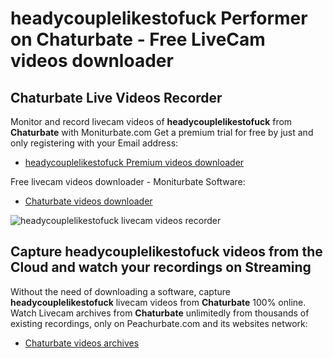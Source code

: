 # headycouplelikestofuck Performer on Chaturbate - Free LiveCam videos downloader

## Chaturbate Live Videos Recorder

Monitor and record livecam videos of **headycouplelikestofuck** from **Chaturbate** with Moniturbate.com
Get a premium trial for free by just and only registering with your Email address:
* [headycouplelikestofuck Premium videos downloader](https://moniturbate.com/request-demo-licence-key.html)

Free livecam videos downloader - Moniturbate Software:
* [Chaturbate videos downloader](https://moniturbate.com/moniturbate-download-software.html)

![headycouplelikestofuck livecam videos recorder](https://peachurnet.com/templates/moniturbate-software.png)


## Capture headycouplelikestofuck videos from the Cloud and watch your recordings on Streaming

Without the need of downloading a software, capture **headycouplelikestofuck** livecam videos from **Chaturbate** 100% online.
Watch Livecam archives from **Chaturbate** unlimitedly from thousands of existing recordings, only on Peachurbate.com and its websites network:
* [Chaturbate videos archives](https://peachurnet.com/)